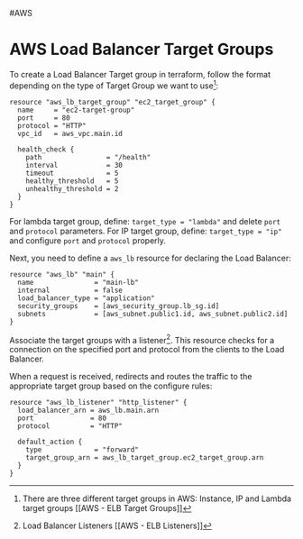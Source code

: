 #AWS 

# AWS Load Balancer Target Groups


To create a Load Balancer Target group in terraform, follow the format depending on the type of Target Group we want to use[^1]: 

```hcl
resource "aws_lb_target_group" "ec2_target_group" {
  name     = "ec2-target-group"
  port     = 80
  protocol = "HTTP"
  vpc_id   = aws_vpc.main.id

  health_check {
    path                = "/health"
    interval            = 30
    timeout             = 5
    healthy_threshold   = 5
    unhealthy_threshold = 2
  }
}
```

For lambda target group, define: `target_type = "lambda"` and delete `port` and `protocol` parameters. 
For IP target group, define: `target_type = "ip"` and configure `port` and `protocol` properly. 

Next, you need to define a `aws_lb` resource for declaring the Load Balancer: 

```hcl
resource "aws_lb" "main" {
  name               = "main-lb"
  internal           = false
  load_balancer_type = "application"
  security_groups    = [aws_security_group.lb_sg.id]
  subnets            = [aws_subnet.public1.id, aws_subnet.public2.id]
}
```

Associate the target groups with a listener[^lis]. This resource checks for a connection on the specified port and protocol from the clients to the Load Balancer. 

When a request is received, redirects and routes the traffic to the appropriate target group based on the configure rules: 

```hcl
resource "aws_lb_listener" "http_listener" {
  load_balancer_arn = aws_lb.main.arn
  port              = 80
  protocol          = "HTTP"

  default_action {
    type             = "forward"
    target_group_arn = aws_lb_target_group.ec2_target_group.arn
  }
}
```

[^1]: There are three different target groups in AWS: Instance, IP and Lambda target groups [[AWS - ELB Target Groups]]
[^lis]: Load Balancer Listeners [[AWS - ELB Listeners]]
